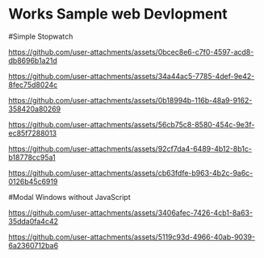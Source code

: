 # Works Sample web Devlopment

#Simple Stopwatch

https://github.com/user-attachments/assets/0bcec8e6-c7f0-4597-acd8-db8696b1a21d


https://github.com/user-attachments/assets/34a44ac5-7785-4def-9e42-8fec75d8024c



https://github.com/user-attachments/assets/0b18994b-116b-48a9-9162-358420a80269



https://github.com/user-attachments/assets/56cb75c8-8580-454c-9e3f-ec85f7288013



https://github.com/user-attachments/assets/92cf7da4-6489-4b12-8b1c-b18778cc95a1





https://github.com/user-attachments/assets/cb63fdfe-b963-4b2c-9a6c-0126b45c6919

#Modal Windows without JavaScript

https://github.com/user-attachments/assets/3406afec-7426-4cb1-8a63-35dda0fa4c42



https://github.com/user-attachments/assets/5119c93d-4966-40ab-9039-6a2360712ba6

